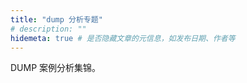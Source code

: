 ```yaml
---
title: "dump 分析专题"
# description: ""
hidemeta: true # 是否隐藏文章的元信息，如发布日期、作者等
---
```


DUMP 案例分析集锦。